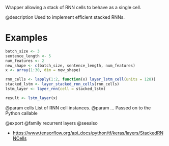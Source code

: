 Wrapper allowing a stack of RNN cells to behave as a single cell.

@description
Used to implement efficient stacked RNNs.

# Examples

```r
batch_size <- 3
sentence_length <- 5
num_features <- 2
new_shape <- c(batch_size, sentence_length, num_features)
x <- array(1:30, dim = new_shape)

rnn_cells <- lapply(1:2, function(x) layer_lstm_cell(units = 128))
stacked_lstm <- layer_stacked_rnn_cells(rnn_cells)
lstm_layer <- layer_rnn(cell = stacked_lstm)

result <- lstm_layer(x)
```

@param cells List of RNN cell instances.
@param ... Passed on to the Python callable

@export
@family recurrent layers
@seealso
+ <https://www.tensorflow.org/api_docs/python/tf/keras/layers/StackedRNNCells>

